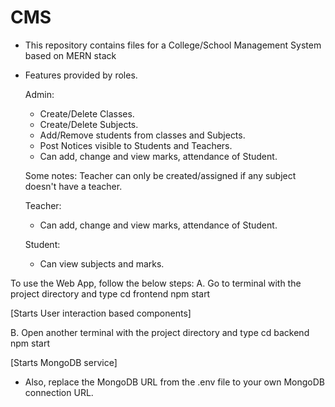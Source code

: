 # CMS
- This repository contains files for a College/School Management System based on MERN stack
- Features provided by roles.
  
    Admin:
    -  Create/Delete Classes.
    -  Create/Delete Subjects.
    -  Add/Remove students from classes and Subjects.
    -  Post Notices visible to Students and Teachers.
    -  Can add, change and view marks, attendance of Student.
    
    Some notes: Teacher can only be created/assigned if any subject doesn't have a teacher.
    
    Teacher:
    - Can add, change and view marks, attendance of Student.
    
    Student:
    - Can view subjects and marks.
      
To use the Web App, follow the below steps:
A. Go to terminal with the project directory and type 
  cd frontend 
  npm start

  [Starts User interaction based components]
  
B. Open another terminal with the project directory and type 
  cd backend
  npm start
  
  [Starts MongoDB service]

  - Also, replace the MongoDB URL from the .env file to your own MongoDB connection URL.

